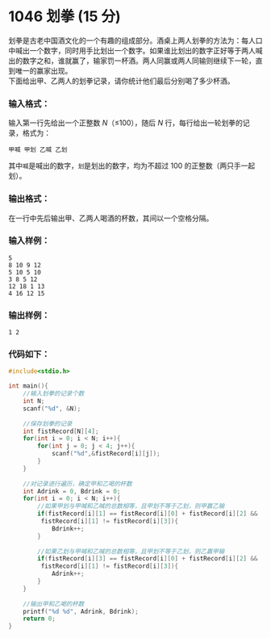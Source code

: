 # 1046 划拳 (15 分)
划拳是古老中国酒文化的一个有趣的组成部分。酒桌上两人划拳的方法为：每人口中喊出一个数字，同时用手比划出一个数字。如果谁比划出的数字正好等于两人喊出的数字之和，谁就赢了，输家罚一杯酒。两人同赢或两人同输则继续下一轮，直到唯一的赢家出现。<br/>
下面给出甲、乙两人的划拳记录，请你统计他们最后分别喝了多少杯酒。
### 输入格式：
输入第一行先给出一个正整数 $N$（≤100），随后 $N$ 行，每行给出一轮划拳的记录，格式为：
```
甲喊 甲划 乙喊 乙划
```
其中`喊`是喊出的数字，`划`是划出的数字，均为不超过 100 的正整数（两只手一起划）。
### 输出格式：
在一行中先后输出甲、乙两人喝酒的杯数，其间以一个空格分隔。
### 输入样例：
```
5
8 10 9 12
5 10 5 10
3 8 5 12
12 18 1 13
4 16 12 15
```
### 输出样例：
```
1 2
```
### 代码如下：
```c
#include<stdio.h>

int main(){
    //输入划拳的记录个数 
    int N;
    scanf("%d", &N);
    
    //保存划拳的记录 
    int fistRecord[N][4];
    for(int i = 0; i < N; i++){
        for(int j = 0; j < 4; j++){
            scanf("%d",&fistRecord[i][j]);
        }
    }
    
    //对记录进行遍历，确定甲和乙喝的杯数 
    int Adrink = 0, Bdrink = 0;
    for(int i = 0; i < N; i++){
        //如果甲划与甲喊和乙喊的总数相等，且甲划不等于乙划，则甲赢乙输 
        if(fistRecord[i][1] == fistRecord[i][0] + fistRecord[i][2] &&
         fistRecord[i][1] != fistRecord[i][3]){
            Bdrink++;
        }
        
        //如果乙划与甲喊和乙喊的总数相等，且甲划不等于乙划，则乙赢甲输 
        if(fistRecord[i][3] == fistRecord[i][0] + fistRecord[i][2] &&
         fistRecord[i][1] != fistRecord[i][3]){
            Adrink++;
        }
    }
    
    //输出甲和乙喝的杯数 
    printf("%d %d", Adrink, Bdrink);
    return 0;
}
```
